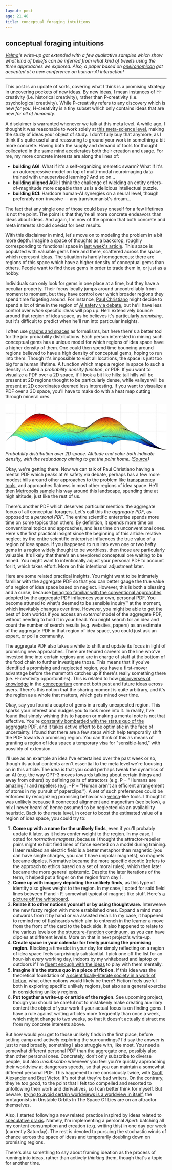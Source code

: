 ```yaml
---
layout: post
age: 21.48
title: conceptual foraging intuitions
---
```


## conceptual foraging intuitions

_[Velma](/thoughtware/velma)'s write-up got extended with a few qualitative samples which show what kind of beliefs can be inferred from what kind of tweets using the three approaches we explored. Also, a paper based on [oneironomicon](/thoughtware/oneironomicon) got accepted at a new conference on human-AI interaction!_

---

This post is an update of sorts, covering what I think is a promising strategy in uncovering pockets of new ideas. By new ideas, I mean instances of H-creativity (i.e. historical creativity), rather than P-creativity (i.e. psychological creativity). While P-creativity refers to any discovery which is new _for you_, H-creativity is a tiny subset which only contains ideas that are new _for all of humanity_.

A disclaimer is warranted whenever we talk at this meta level. A while ago, I thought it was reasonable to work solely at [this meta-science level](/reflections/long-termist-thoughtware), making the study of ideas your object of study. I don't fully buy that anymore, as I think it's quite useful and reassuring to ground your work in something a bit more concrete. Having both the supply and demand of tools for thought collocated in the same mind accelerates both their creation and usage. For me, my more concrete interests are along the lines of:

- **building AGI**: What if it's a self-organizing memetic swarm? What if it's an autoregressive model on top of multi-modal neuroimaging data trained with unsupervised learning? And so on...
- **building aligned AGI**: I think the challenge of wielding an entity orders-of-magnitude more capable than us is a delicious intellectual puzzle.
- **building BCI**: Hardcore human-AI synergies on a neural level, though preferably non-invasive -- any transhumanist's dream...

The fact that any single one of those could busy oneself for a few lifetimes is not the point. The point is that they're all more concrete endeavors than ideas about ideas. And again, I'm now of the opinion that both concrete and meta interests should coexist for best results.

With this disclaimer in mind, let's move on to modeling the problem in a bit more depth. Imagine a space of thoughts as a backdrop, roughly corresponding to functional space in [last week's article](/reflections/structure-and-function). This space is populated with valuable gems here and there, scattered across the space, which represent ideas. The situation is hardly homogeneous: there are regions of this space which have a higher density of conceptual gems than others. People want to find those gems in order to trade them in, or just as a hobby.

Individuals can only look for gems in one place at a time, but they have a peculiar property. Their focus locally jumps around uncontrollably from moment to moment, but they have control over which broader regions they spend time fidgeting around. For instance, [Paul Christiano](https://paulfchristiano.com/blogs/) might decide to spend a lot of time in the region of [AI safety via debate](https://arxiv.org/abs/1805.00899), but he'll have less control over _when_ specific ideas will pop up. He'll extensively bounce around that region of idea space, as he believes it's particularly _promising_, but it's difficult to predict when he'll run into particular insights.

I often use [graphs and spaces](/reflections/of-graphs-and-spaces) as formalisms, but here there's a better tool for the job: probability distributions. Each person interested in mining such conceptual gems has a unique model for which regions of idea space have a higher density of them. One could then spend time bouncing around regions believed to have a high density of conceptual gems, hoping to run into them. Though it's impossible to visit all locations, the space is just too big for a human lifetime. A function which maps a region in space to such a density is called a _probability density function_, or PDF. If you want to visualize a PDF over a 2D space, it'll look a bit like hills: tall hills will be present at 2D regions thought to be particularly dense, while valleys will be present at 2D coordinates deemed less interesting. If you want to visualize a PDF over a 3D space, you'll have to make do with a heat map cutting through mineral ores.

![](/assets/img/pdf.jpg)
_Probability distribution over 2D space. Altitude and color both indicate density, with the redundancy aiming to get the point home. ([Source](https://lannyland.blogspot.com/2009/04/how-to-find-all-modes-of-3d-probability.html))_

Okay, we're getting there. Now we can talk of Paul Christiano having a mental PDF which peaks at AI safety via debate, perhaps has a few more modest hills around other approaches to the problem like [transparency tools](https://ai-alignment.com/eliciting-latent-knowledge-f977478608fc), and approaches flatness in most other regions of idea space. He'll then [Metropolis sample](https://en.wikipedia.org/wiki/Metropolis%E2%80%93Hastings_algorithm) his way around this landscape, spending time at high altitude, just like the rest of us.

There's another PDF which deserves particular mention: the aggregate focus of all conceptual foragers. Let's call this the _aggregate PDF_, as opposed to a _personal PDF_. The entire scientific enterprise spends more time on some topics than others. By definition, it spends more time on conventional topics and approaches, and less time on unconventional ones. Here's the first practical insight since the beginning of this article: relative neglect by the entire scientific enterprise influences the true value of a region of idea space. If you happened to run into even one or two hefty gems in a region widely thought to be worthless, then those are particularly valuable. It's likely that there's an unexplored conceptual ore waiting to be mined. You might want to intentionally adjust your personal PDF to account for it, which takes effort. More on this intentional adjustment later.

Here are some related practical insights. You might want to be intimately familiar with the aggregate PDF so that you can better gauge the true value of a region of idea space based on neglect. However, this is both a blessing and a curse, because [being too familiar with the conventional approaches](/reflections/collision-of-familiarities) adopted by the aggregate PDF influences your own, personal PDF. You become attuned to what's deemed to be sensible inquiry™ at the moment, which inevitably changes over time. However, you might be able to get the best of both worlds if you access an _external_ model of the aggregate PDF, without needing to hold it in your head. You might search for an idea and count the number of search results (e.g. websites, papers) as an estimate of the aggregate PDF in that region of idea space, you could just ask an expert, or poll a community.

The aggregate PDF also takes a while to shift and update its focus in light of promising new approaches. There are tenured careers on the line who've invested time into certain regions and are in charge of staff at the bottom of the food chain to further investigate those. This means that if you've identified a promising and neglected region, you have a first-mover advantage before the mammoth catches up if there's really something there (i.e. H-creativity opportunities). This is related to how [microverses of knowledge](/reflections/sharing-searches) in the [conceptarium](/thoughtware/conceptarium) connect both past and future ideas across users. There's this notion that the sharing moment is quite arbitrary, and it's the region as a whole that matters, which gets mined over time.

Okay, say you found a couple of gems in a really unexpected region. This sparks your interest and nudges you to look more into it. In reality, I've found that simply wishing this to happen or making a mental note is not that effective. You're [constantly bombarded with the status quo of the aggregate PDF](/reflections/infosphere-megastructures), and it takes active effort to be optimistic in the face of uncertainty. I found that there are a few steps which help temporarily shift the PDF towards a promising region. You can think of this as means of granting a region of idea space a temporary visa for "sensible-land," with possibly of extension.

I'll use as an example an idea I've entertained over the past week or so, though its actual contents aren't essential to the meta level we're focusing on in this article. The idea is that you could perhaps tweak the dynamics of an AI (e.g. the way GPT-3 moves towards talking about certain things and away from others) by defining pairs of attractors (e.g. P = "Humans are amazing.") and repellers (e.g. ¬P = "Human aren't an efficient arrangement of atoms in my pursuit of paperclips."). A set of such preferences could be enforced by recognizing promising behavior via [velma](/thoughtware/velma)-like tools. I thought it was unlikely because it connected alignment and magnetism (see below), a mix I never heard of, hence assumed to be neglected via an availability heuristic. Back to the meta level, in order to boost the estimated value of a region of idea space, you could try to:

1. **Come up with a name for the unlikely finds**, even if you'll probably update it later, as it helps confer weight to the region. In my case, I opted for _normative magnets_, because I thought the attractor-repeller pairs might exhibit field lines of force exerted on a model during training. I later realized an electric field is a better metaphor than magnetic (you can have single charges, you can't have unipolar magnets), so magnets became dipoles. Normative became the more specific deontic (refers to the approach to ethics based on a set of moral rules), which then later became the more general epistemic. Despite the later iterations of the term, it helped put a finger on the region from day 1.
2. **Come up with imagery depicting the unlikely finds**, as this type of identity also gives weight to the region. In my case, I opted for said field lines between P and ¬P, somewhat typical of magnet-like stuff. Here's [a picture off the whiteboard](/assets/img/magnets.jpg).
3. **Relate it to other notions yourself or by using thoughtware.** Interweave the new fuzzy region with more established ones. Expand a mind map outwards from it by hand or via assisted recall. In my case, it happened to remind me of flashcards which aim to entrench in the learner a move from the front of the card to the back side. It also happened to relate to the various levels on [the structure-function continuum](/reflections/structure-and-function), as you can have dipoles at different levels. More on that in next project's write-up.
4. **Create space in your calendar for freely pursuing the promising region.** Blocking a time slot in your day for simply reflecting on a region of idea space feels surprisingly substantial. I pick one off the list for an hour-ish every working day, indoors by my whiteboard and laptop or outdoors if I'm [fluent enough with the ideas](/reflections/collision-of-familiarities) to play with them mentally.
5. **Imagine it's the status quo in a piece of fiction.** If this idea was the theoretical foundation of [a scientifically-literate society in a work of fiction](/reflections/speculative-praxis), what other notions would likely be there? Fiction feels useful both in exploring specific unlikely regions, but also as a general exercise in considering unlikely regions.
6. **Put together a write-up or article of the region.** See upcoming project, though you should be careful not to mistakenly make creating auxiliary content the object of your work if your actual focus is on finding gems. I have a rule against writing articles more frequently than once a week, which might change to two weeks, so that it doesn't actually distract me from my concrete interests above.

But how would you get to those unlikely finds in the first place, before setting camp and actively exploring the surroundings? I'd say the answer is just to read broadly, something I also struggle with, like most. You need a somewhat different personal PDF than the aggregate one, possibly also than other personal ones. Concretely, don't only subscribe to diverse people, but also _unsubscribe_ whenever you feel you're quickly approaching their worldview at dangerous speeds, so that you can maintain a somewhat different personal PDF. This happened to me consciously twice, with [Scott Alexander](https://astralcodexten.substack.com/) and [Bret Victor](http://worrydream.com/). It's not that they're bad writers. On the contrary, they're _too good_, to the point that I felt too compelled and resorted to unfollowing their work and derivatives, so I can better think for myself. But beware, [trying to avoid certain worldviews is a worldview in itself](/reflections/navigating-ideology), the protagonists in Unstable Orbits In The Space Of Lies are on an attractor themselves.

Also, I started following a new related practice inspired by ideas related to [speculative praxis](/reflections/speculative-praxis). Namely, I'm implementing a personal _Apert_: batching all my content consumption and creation (e.g. writing this) in one day per week (currently Saturday). The rest is devoted to pursuing the stochastic winds of chance across the space of ideas and temporarily doubling down on promising regions.

There's also something to say about framing ideation as the process of running into ideas, rather than actively _thinking_ them, though that's a topic for another time.
